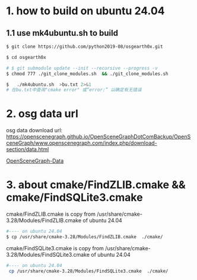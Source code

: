 # 1. how to build on ubuntu 24.04
<!-- 
3rd/sqlite\**\*.txt,3rd/sqlite\**\*.md  
-->
## 1.1 use mk4ubuntu.sh to build 
```sh
$ git clone https://github.com/python2019-08/osgearth0x.git

$ cd osgearth0x

# $ git submodule update --init --recursive --progress -v
$ chmod 777 ./git_clone_modules.sh  && ./git_clone_modules.sh 

$   ./mk4ubuntu.sh  >bu.txt 2>&1
# 在bu.txt中查询"cmake error" 或“error:” 以确定有无错误
```

# 2. osg data url

osg data download url:
https://openscenegraph.github.io/OpenSceneGraphDotComBackup/OpenSceneGraph/www.openscenegraph.com/index.php/download-section/data.html

[OpenSceneGraph-Data ](https://github.com/openscenegraph/OpenSceneGraph-Data.git)


# 3. about cmake/FindZLIB.cmake && cmake/FindSQLite3.cmake

cmake/FindZLIB.cmake is copy from  /usr/share/cmake-3.28/Modules/FindZLIB.cmake of  ubuntu 24.04
```sh
#---- on ubuntu 24.04 
$ cp /usr/share/cmake-3.28/Modules/FindZLIB.cmake  ./cmake/
```
 
cmake/FindSQLite3.cmake is copy from  /usr/share/cmake-3.28/Modules/FindSQLite3.cmake of  ubuntu 24.04
```sh
#---- on ubuntu 24.04 
 cp /usr/share/cmake-3.28/Modules/FindSQLite3.cmake  ./cmake/
``` 